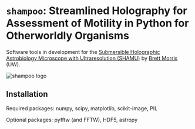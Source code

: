 # `shampoo`: Streamlined Holography for Assessment of Motility in Python for Otherworldly Organisms

Software tools in development for the [Submersible Holographic Astrobiology Microscope with Ultraresolution (SHAMU)](https://www.moore.org/grants/list/GBMF4037) by [Brett Morris](http://brettmorr.is) (UW).

![shampoo logo](http://staff.washington.edu/bmmorris/images/shampoo_logo.png)


## Installation

Required packages: numpy, scipy, matplotlib, scikit-image, PIL

Optional packages: pyfftw (and FFTW), HDF5, astropy

